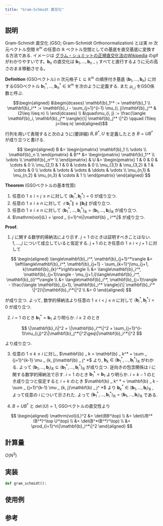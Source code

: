 ```yaml
---
title: "Gram-Schmidt 直交化"
---
```


## 説明

Gram-Schmidt 直交化 (GSO; Gram-Schmidt Orthonormalization) とは実 $m$ 次元ベクトル空間 $\mathbb{R}^m$ の任意の $\mathbb{R}$ ベクトル空間としての基底を直交基底に変換する方法である. イメージは [グラム・シュミットの正規直交化法のWikipedia](https://ja.wikipedia.org/wiki/%E3%82%B0%E3%83%A9%E3%83%A0%E3%83%BB%E3%82%B7%E3%83%A5%E3%83%9F%E3%83%83%E3%83%88%E3%81%AE%E6%AD%A3%E8%A6%8F%E7%9B%B4%E4%BA%A4%E5%8C%96%E6%B3%95) のgifがわかりやすいです。$\mathbf{b} _ n$ の直交化は $\mathbf{b} _ {1},\ldots, \mathbf{b} _ {n-1}$ すべてと直行するように元の高さのまま移動させる。

**Definition** (GSOベクトル) $n$ 次元格子 $L\subseteq \mathbb{R}^m$ の順序付き基底 $\{\mathbf{b} _ {1},\ldots, \mathbf{b} _ {n}\}$ に対するGSOベクトル $\mathbf{b} _ {1}^* ,\ldots, \mathbf{b} _ {n}^ *\in\mathbb{R}^m$ を次のように定義する. また $\mu _ {i,j}$ をGSO係数と呼ぶ.

$$\begin{aligned}
&\begin{dcases}
\mathbf{b}_1^* := \mathbf{b}_1 \\
\mathbf{b}_i^* := \mathbf{b}_i - \sum_{j=1}^{i-1} \mu_{i, j}\mathbf{b}_j^* & (2\leq i\leq n) \\
\end{dcases} \\
&\quad\mu_{i, j} := \frac{\langle \mathbf{b}_i, \mathbf{b}_j^* \rangle}{\| \mathbf{b}_j^* \|^2} \qquad (1\leq j<i\leq n)
\end{aligned}$$

行列を用いて表現すると次のように(要詳細) $B, B^* , U$ を定義したとき $B = UB^ *$ が成り立つと書ける.

$$
\begin{aligned}
B &=
\begin{pmatrix}
\mathbf{b}_1 \\
\vdots \\
\mathbf{b}_n \\
\end{pmatrix}
& B^* &=
\begin{pmatrix}
\mathbf{b}_1^* \\
\vdots \\
\mathbf{b}_n^* \\
\end{pmatrix}
& U &=
\begin{pmatrix}
1 & 0 & 0 & \cdots & 0 \\
\mu_{2,1} & 1 & 0 & \cdots & 0 \\
\mu_{3,1} & \mu_{3,2} & 1 & \cdots & 0 \\
\vdots & \vdots & \vdots & \ddots & \vdots \\
\mu_{n,1} & \mu_{n,2} & \mu_{n,3} & \cdots & 1 \\
\end{pmatrix}
\end{aligned}
$$

**Theorem** (GSOベクトルの基本性質)
1. 任意の $1\leq i<j\leq n$ に対して $\langle\mathbf{b}_ i^* , \mathbf{b} _j^ *\rangle = 0$ が成り立つ.
2. 任意の $1\leq i\leq n$ に対して $\|\mathbf{b}_ i^ * \|\leq\|\mathbf{b} _i\|$ が成り立つ.
3. 任意の $1\leq i\leq n$ に対して $\langle\mathbf{b} _ 1^* ,\ldots,\mathbf{b} _ i^ *\rangle_{\mathbb{R}} = \langle\mathbf{b} _ 1,\ldots,\mathbf{b} _ i\rangle _ {\mathbb{R}}$ が成り立つ.
4. $\mathrm{vol}(L) = \prod _ {i=1}^n\|\mathbf{b} _ i^*\|$ が成り立つ.

**Proof.**
1. $j$ に関する数学的帰納法により示す. $j=1$ のときは証明すべきことはない. $1,\ldots,j$ について成立していると仮定する. $j+1$ のとき任意の $1\leq i<j+1$ に対して

$$
\begin{aligned}
\langle\mathbf{b}_i^*, \mathbf{b}_{j+1}^*\rangle &= \left\langle\mathbf{b}_i^*, \mathbf{b}_{j+1} - \sum_{k=1}^j\mu_{j+1, k}\mathbf{b}_{k}^*\right\rangle \\
&= \langle\mathbf{b}_i^*, \mathbf{b}_{j+1}\rangle - \mu_{j+1,i}\langle\mathbf{b}_i^*, \mathbf{b}_{i}^*\rangle \\
&= \langle\mathbf{b}_i^*, \mathbf{b}_{j+1}\rangle - \frac{\langle \mathbf{b}_{j+1}, \mathbf{b}_i^* \rangle}{\| \mathbf{b}_i^* \|^2}\|\mathbf{b}_i^*\|^2 \\
&= 0
\end{aligned}
$$

が成り立つ. よって, 数学的帰納法より任意の $1\leq i<j\leq n$ に対して $\langle\mathbf{b} _ i^* , \mathbf{b} _ j^ *\rangle = 0$ が成り立つ.

2. $i=1$ のとき $\mathbf{b} _ 1^* = \mathbf{b} _ 1$ より明らか. $i\geq 2$ のとき

$$
\|\mathbf{b}_i\|^2 = \|\mathbf{b}_i^*\|^2 + \sum_{j=1}^{i-1}\mu_{i,j}^2\|\mathbf{b}_j^*\|^2\geq\|\mathbf{b}_i^*\|^2
$$

より成り立つ.

3. 任意の $1\leq k\leq i$ に対し, $\mathbf{b} _ k = \mathbf{b} _ k^* + \sum _ {j=1}^{k-1} \mu _ {k, j}\mathbf{b} _ j^ *$ より, $\mathbf{b} _ k\in\langle\mathbf{b} _ 1^ * ,\ldots,\mathbf{b} _ i^ * \rangle _ {\mathbb{R}}$ がわかる. よって $\langle\mathbf{b} _ 1,\ldots,\mathbf{b} _ i\rangle _ {\mathbb{R}}\subseteq\langle\mathbf{b} _ 1^ * ,\ldots,\mathbf{b} _ i^ * \rangle _ {\mathbb{R}}$ が成り立つ. 逆向きの包含関係は $i$ に関する数学的帰納法で示す. $i = 1$ のとき $\mathbf{b} _ 1^ * = \mathbf{b} _ 1$ より明らか. $i=k-1$ のとき成り立つと仮定すると $i=k$ のとき $\mathbf{b} _ k^ * = \mathbf{b} _ k - \sum _ {j=1}^{k-1} \mu _ {k, j}\mathbf{b} _ j^ *$ より $\mathbf{b} _ k^ * \in\langle\mathbf{b} _ 1,\ldots,\mathbf{b} _ i\rangle _ {\mathbb{R}}$ , よって任意の $i$ について示された. よって $\langle\mathbf{b} _ 1^ * ,\ldots,\mathbf{b} _ i^ * \rangle _ {\mathbb{R}}=\langle\mathbf{b} _ 1,\ldots,\mathbf{b} _ i\rangle _ {\mathbb{R}}$ である.

4. $B=UB^*$ と $\det(U) = 1$, GSOベクトルの直交性より

$$
\begin{aligned}
\mathrm{vol}(L)^2 &= \det(BB^\top) \\
&= \det(UB^*(B^*)^\top U^\top) \\
&= \det(B^*(B^*)^\top) \\
&= \prod_{i=1}^n\|\mathbf{b}_i^*\|^2
\end{aligned}
$$

## 計算量
$O(N^3)$

## 実装

```python
def gram_schmidt():
```

## 使用例

## 参考
